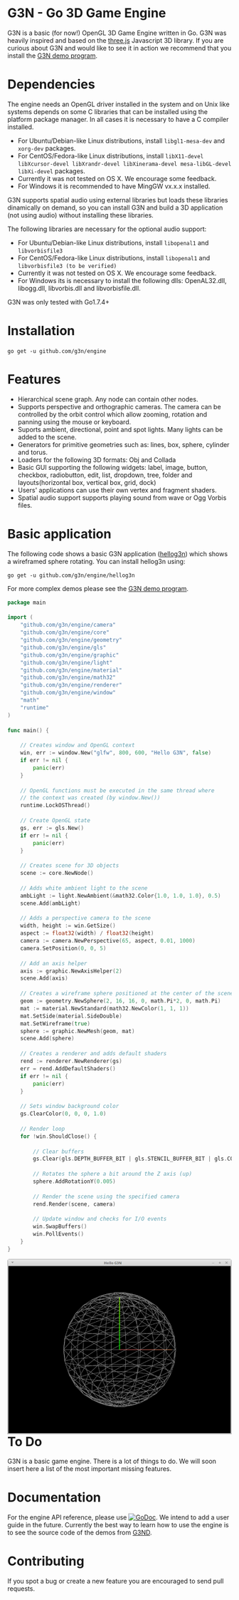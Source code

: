 # G3N - Go 3D Game Engine

G3N is a basic (for now!) OpenGL 3D Game Engine written in Go.
G3N was heavily inspired and based on the [three.js](https://threejs.org/) Javascript 3D library.
If you are curious about G3N and would like to see it in action
we recommend that you install the [G3N demo program](https://github.com/g3n/g3nd).

# Dependencies

The engine needs an OpenGL driver installed in the system and
on Unix like systems depends on some C libraries that can be installed using the platform package manager.
In all cases it is necessary to have a C compiler installed.

* For Ubuntu/Debian-like Linux distributions, install `libgl1-mesa-dev` and `xorg-dev` packages.
* For CentOS/Fedora-like Linux distributions, install `libX11-devel libXcursor-devel libXrandr-devel libXinerama-devel mesa-libGL-devel libXi-devel` packages.
* Currently it was not tested on OS X. We encourage some feedback.
* For Windows it is recommended to have MingGW vx.x.x installed.

G3N supports spatial audio using external libraries but loads these libraries
dinamically on demand, so you can install G3N and build a 3D application
(not using audio) without installing these libraries.

The following libraries are necessary for the optional audio support:

* For Ubuntu/Debian-like Linux distributions, install `libopenal1` and `libvorbisfile3`
* For CentOS/Fedora-like Linux distributions, install `libopenal1` and `libvorbisfile3 (to be verified)`
* Currently it was not tested on OS X. We encourage some feedback.
* For Windows its is necessary to install the following dlls: OpenAL32.dll, libogg.dll, libvorbis.dll and libvorbisfile.dll.

G3N was only tested with Go1.7.4+

# Installation

`go get -u github.com/g3n/engine`

# Features

* Hierarchical scene graph. Any node can contain other nodes.
* Supports perspective and orthographic cameras. The camera can be controlled
  by the orbit control which allow zooming, rotation and panning using the mouse or keyboard.
* Suports ambient, directional, point and spot lights. Many lights can be added to the scene.
* Generators for primitive geometries such as: lines, box, sphere, cylinder and torus.
* Loaders for the following 3D formats: Obj and Collada
* Basic GUI supporting the following widgets: label, image, button, checkbox, radiobutton,
  edit, list, dropdown, tree, folder and layouts(horizontal box, vertical box, grid, dock)
* Users' applications can use their own vertex and fragment shaders.
* Spatial audio support supports playing sound from wave or Ogg Vorbis files.

# Basic application

The following code shows a basic G3N application 
([hellog3n](https://github.com/g3n/engine/tree/master/hellog3n))
which shows a wireframed sphere rotating.
You can install hellog3n using:
```
go get -u github.com/g3n/engine/hellog3n
```
For more complex demos please see the [G3N demo program](https://github.com/g3n/g3nd).

```Go
package main

import (
	"github.com/g3n/engine/camera"
	"github.com/g3n/engine/core"
	"github.com/g3n/engine/geometry"
	"github.com/g3n/engine/gls"
	"github.com/g3n/engine/graphic"
	"github.com/g3n/engine/light"
	"github.com/g3n/engine/material"
	"github.com/g3n/engine/math32"
	"github.com/g3n/engine/renderer"
	"github.com/g3n/engine/window"
	"math"
	"runtime"
)

func main() {

	// Creates window and OpenGL context
	win, err := window.New("glfw", 800, 600, "Hello G3N", false)
	if err != nil {
		panic(err)
	}

	// OpenGL functions must be executed in the same thread where
	// the context was created (by window.New())
	runtime.LockOSThread()

	// Create OpenGL state
	gs, err := gls.New()
	if err != nil {
		panic(err)
	}

	// Creates scene for 3D objects
	scene := core.NewNode()

	// Adds white ambient light to the scene
	ambLight := light.NewAmbient(&math32.Color{1.0, 1.0, 1.0}, 0.5)
	scene.Add(ambLight)

	// Adds a perspective camera to the scene
	width, height := win.GetSize()
	aspect := float32(width) / float32(height)
	camera := camera.NewPerspective(65, aspect, 0.01, 1000)
	camera.SetPosition(0, 0, 5)

	// Add an axis helper
	axis := graphic.NewAxisHelper(2)
	scene.Add(axis)

	// Creates a wireframe sphere positioned at the center of the scene
	geom := geometry.NewSphere(2, 16, 16, 0, math.Pi*2, 0, math.Pi)
	mat := material.NewStandard(math32.NewColor(1, 1, 1))
	mat.SetSide(material.SideDouble)
	mat.SetWireframe(true)
	sphere := graphic.NewMesh(geom, mat)
	scene.Add(sphere)

	// Creates a renderer and adds default shaders
	rend := renderer.NewRenderer(gs)
	err = rend.AddDefaultShaders()
	if err != nil {
		panic(err)
	}

	// Sets window background color
	gs.ClearColor(0, 0, 0, 1.0)

	// Render loop
	for !win.ShouldClose() {

		// Clear buffers
		gs.Clear(gls.DEPTH_BUFFER_BIT | gls.STENCIL_BUFFER_BIT | gls.COLOR_BUFFER_BIT)

		// Rotates the sphere a bit around the Z axis (up)
		sphere.AddRotationY(0.005)

		// Render the scene using the specified camera
		rend.Render(scene, camera)

		// Update window and checks for I/O events
		win.SwapBuffers()
		win.PollEvents()
	}
}
```

<p align="center">
  <img style="float: right;" src="hellog3n/screenshot.png" alt="hellog3n Screenshot"/>
</p>

# To Do

G3N is a basic game engine. There is a lot of things to do.
We will soon insert here a list of the most important missing features.

# Documentation

For the engine API reference, please use
[![GoDoc](https://godoc.org/github.com/g3n/engine?status.svg)](https://godoc.org/github.com/g3n/engine).
We intend to add a user guide in the future.
Currently the best way to learn how to use the engine is to see the source code
of the demos from [G3ND](https://github.com/g3n/g3nd).

# Contributing

If you spot a bug or create a new feature you are encouraged to
send pull requests.


